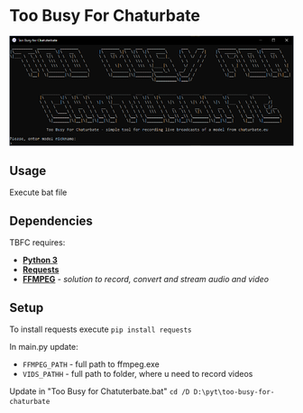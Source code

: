 # Too Busy For Chaturbate
![](main.png)

## Usage

Execute bat file

## Dependencies
TBFC requires:
- [**Python 3**](https://www.python.org/)
- [**Requests**](https://requests.readthedocs.io/en/master/)
- [**FFMPEG**](https://ffmpeg.org/) - *solution to record, convert and stream audio and video*

## Setup
To install requests execute 
`pip install requests`

In main.py update:
- `FFMPEG_PATH` - full path to ffmpeg.exe
- `VIDS_PATHH` - full path to folder, where u need to record videos

Update in "Too Busy for Chatuterbate.bat" 
`cd /D D:\pyt\too-busy-for-chaturbate`

